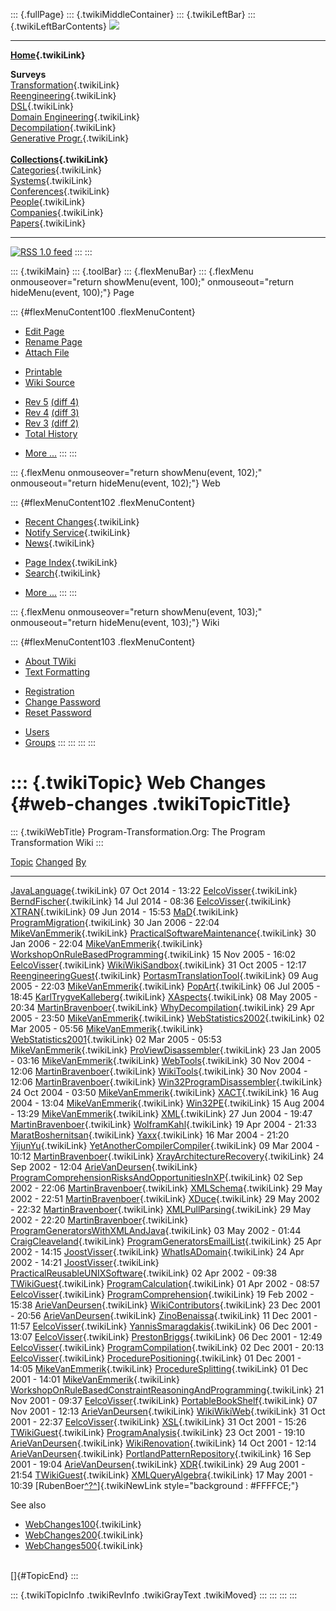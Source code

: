 ::: {.fullPage}
::: {.twikiMiddleContainer}
::: {.twikiLeftBar}
::: {.twikiLeftBarContents}
![](../pub/transformation.gif)

------------------------------------------------------------------------

**[Home](WebHome){.twikiLink}**

**Surveys**\
[Transformation](ProgramTransformation){.twikiLink}\
[Reengineering](ReengineeringWiki){.twikiLink}\
[DSL](DomainSpecificLanguages){.twikiLink}\
[Domain Engineering](DomainEngineering){.twikiLink}\
[Decompilation](DeCompilation){.twikiLink}\
[Generative Progr.](GenerativeProgrammingWiki){.twikiLink}\
\
**[Collections](CategoryCollection){.twikiLink}**\
[Categories](CategoryCategory){.twikiLink}\
[Systems](TransformationSystems){.twikiLink}\
[Conferences](TransformationConferences){.twikiLink}\
[People](TransformationPeople){.twikiLink}\
[Companies](TransformationCompanies){.twikiLink}\
[Papers](CategoryPaper){.twikiLink}

------------------------------------------------------------------------

[![](../pub/rss.gif "RSS 1.0 feed")](WebRss@skin=rss)
:::
:::

::: {.twikiMain}
::: {.toolBar}
::: {.flexMenuBar}
::: {.flexMenu onmouseover="return showMenu(event, 100);" onmouseout="return hideMenu(event, 100);"}
Page

::: {#flexMenuContent100 .flexMenuContent}
-   [Edit
    Page](http://www.program-transformation.org/edit/Transform/WebChanges?t=1536825732)
-   [Rename
    Page](http://www.program-transformation.org/rename/Transform/WebChanges)
-   [Attach
    File](http://www.program-transformation.org/attach/Transform/WebChanges)

<!-- -->

-   [Printable](http://www.program-transformation.org/view/Transform/WebChanges?skin=print.pattern)
-   [Wiki
    Source](http://www.program-transformation.org/view/Transform/WebChanges?skin=text&raw=on&contenttype=text/plain)

<!-- -->

-   [Rev
    5](http://www.program-transformation.org/view/Transform/WebChanges?rev=1.5)
    [(diff 4)](http://www.program-transformation.org/rdiff/Transform/WebChanges?rev1=1.5&rev2=1.4)
-   [Rev
    4](http://www.program-transformation.org/view/Transform/WebChanges?rev=1.4)
    [(diff 3)](http://www.program-transformation.org/rdiff/Transform/WebChanges?rev1=1.4&rev2=1.3)
-   [Rev
    3](http://www.program-transformation.org/view/Transform/WebChanges?rev=1.3)
    [(diff 2)](http://www.program-transformation.org/rdiff/Transform/WebChanges?rev1=1.3&rev2=1.2)
-   [Total
    History](http://www.program-transformation.org/rdiff/Transform/WebChanges)

<!-- -->

-   [More
    \...](http://www.program-transformation.org/oops/Transform/WebChanges?template=oopsmore&param1=1.5&param2=1.5)
:::
:::

::: {.flexMenu onmouseover="return showMenu(event, 102);" onmouseout="return hideMenu(event, 102);"}
Web

::: {#flexMenuContent102 .flexMenuContent}
-   [Recent Changes](WebChanges){.twikiLink}
-   [Notify Service](WebNotify){.twikiLink}
-   [News](WebNews){.twikiLink}

<!-- -->

-   [Page Index](WebIndex){.twikiLink}
-   [Search](WebSearch){.twikiLink}

<!-- -->

-   [More
    \...](http://www.program-transformation.org/oops/Transform/WebChanges?template=oopsmore&param1=1.5&param2=1.5)
:::
:::

::: {.flexMenu onmouseover="return showMenu(event, 103);" onmouseout="return hideMenu(event, 103);"}
Wiki

::: {#flexMenuContent103 .flexMenuContent}
-   [About
    TWiki](http://www.program-transformation.org/view/TWiki/WebHome)
-   [Text
    Formatting](http://www.program-transformation.org/view/TWiki/TextFormattingRules)

<!-- -->

-   [Registration](http://www.program-transformation.org/view/TWiki/TWikiRegistration)
-   [Change
    Password](http://www.program-transformation.org/view/TWiki/ChangePassword)
-   [Reset
    Password](http://www.program-transformation.org/view/TWiki/ResetPassword)

<!-- -->

-   [Users](http://www.program-transformation.org/view/Main/TWikiUsers)
-   [Groups](http://www.program-transformation.org/view/Main/TWikiGroups)
:::
:::
:::
:::

::: {.twikiTopic}
Web Changes {#web-changes .twikiTopicTitle}
===========

::: {.twikiWebTitle}
Program-Transformation.Org: The Program Transformation Wiki
:::

  [Topic](WebChanges@sortcol=0&table=1&up=0#sorted_table "Sort by this column")                                              [Changed](WebChanges@sortcol=1&table=1&up=0#sorted_table "Sort by this column")   [By](WebChanges@sortcol=2&table=1&up=0#sorted_table "Sort by this column")
  -------------------------------------------------------------------------------------------------------------------------- --------------------------------------------------------------------------------- -----------------------------------------------------------------------------------------------------------------------------------------------------------
  [JavaLanguage](JavaLanguage){.twikiLink}                                                                                   07 Oct 2014 - 13:22                                                               [EelcoVisser](../Main/EelcoVisser){.twikiLink}
  [BerndFischer](BerndFischer){.twikiLink}                                                                                   14 Jul 2014 - 08:36                                                               [EelcoVisser](../Main/EelcoVisser){.twikiLink}
  [XTRAN](XTRAN){.twikiLink}                                                                                                 09 Jun 2014 - 15:53                                                               [MaD](../Main/MaD){.twikiLink}
  [ProgramMigration](ProgramMigration){.twikiLink}                                                                           30 Jan 2006 - 22:04                                                               [MikeVanEmmerik](../Main/MikeVanEmmerik){.twikiLink}
  [PracticalSoftwareMaintenance](PracticalSoftwareMaintenance){.twikiLink}                                                   30 Jan 2006 - 22:04                                                               [MikeVanEmmerik](../Main/MikeVanEmmerik){.twikiLink}
  [WorkshopOnRuleBasedProgramming](WorkshopOnRuleBasedProgramming){.twikiLink}                                               15 Nov 2005 - 16:02                                                               [EelcoVisser](../Main/EelcoVisser){.twikiLink}
  [WikiWikiSandbox](WikiWikiSandbox){.twikiLink}                                                                             31 Oct 2005 - 12:17                                                               [ReengineeringGuest](../Main/ReengineeringGuest){.twikiLink}
  [PortasmTranslationTool](PortasmTranslationTool){.twikiLink}                                                               09 Aug 2005 - 22:03                                                               [MikeVanEmmerik](../Main/MikeVanEmmerik){.twikiLink}
  [PopArt](PopArt){.twikiLink}                                                                                               06 Jul 2005 - 18:45                                                               [KarlTrygveKalleberg](../Main/KarlTrygveKalleberg){.twikiLink}
  [XAspects](XAspects){.twikiLink}                                                                                           08 May 2005 - 20:34                                                               [MartinBravenboer](../Main/MartinBravenboer){.twikiLink}
  [WhyDecompilation](WhyDecompilation){.twikiLink}                                                                           29 Apr 2005 - 23:50                                                               [MikeVanEmmerik](../Main/MikeVanEmmerik){.twikiLink}
  [WebStatistics2002](WebStatistics2002){.twikiLink}                                                                         02 Mar 2005 - 05:56                                                               [MikeVanEmmerik](../Main/MikeVanEmmerik){.twikiLink}
  [WebStatistics2001](WebStatistics2001){.twikiLink}                                                                         02 Mar 2005 - 05:53                                                               [MikeVanEmmerik](../Main/MikeVanEmmerik){.twikiLink}
  [ProViewDisassembler](ProViewDisassembler){.twikiLink}                                                                     23 Jan 2005 - 03:16                                                               [MikeVanEmmerik](../Main/MikeVanEmmerik){.twikiLink}
  [WebTools](WebTools){.twikiLink}                                                                                           30 Nov 2004 - 12:06                                                               [MartinBravenboer](../Main/MartinBravenboer){.twikiLink}
  [WikiTools](WikiTools){.twikiLink}                                                                                         30 Nov 2004 - 12:06                                                               [MartinBravenboer](../Main/MartinBravenboer){.twikiLink}
  [Win32ProgramDisassembler](Win32ProgramDisassembler){.twikiLink}                                                           24 Oct 2004 - 03:50                                                               [MikeVanEmmerik](../Main/MikeVanEmmerik){.twikiLink}
  [XACT](XACT){.twikiLink}                                                                                                   16 Aug 2004 - 13:04                                                               [MikeVanEmmerik](../Main/MikeVanEmmerik){.twikiLink}
  [Win32PE](Win32PE){.twikiLink}                                                                                             15 Aug 2004 - 13:29                                                               [MikeVanEmmerik](../Main/MikeVanEmmerik){.twikiLink}
  [XML](XML){.twikiLink}                                                                                                     27 Jun 2004 - 19:47                                                               [MartinBravenboer](../Main/MartinBravenboer){.twikiLink}
  [WolframKahl](WolframKahl){.twikiLink}                                                                                     19 Apr 2004 - 21:33                                                               [MaratBoshernitsan](../Main/MaratBoshernitsan){.twikiLink}
  [Yaxx](Yaxx){.twikiLink}                                                                                                   16 Mar 2004 - 21:20                                                               [YijunYu](../Main/YijunYu){.twikiLink}
  [YetAnotherCompilerCompiler](YetAnotherCompilerCompiler){.twikiLink}                                                       09 Mar 2004 - 10:12                                                               [MartinBravenboer](../Main/MartinBravenboer){.twikiLink}
  [XrayArchitectureRecovery](XrayArchitectureRecovery){.twikiLink}                                                           24 Sep 2002 - 12:04                                                               [ArieVanDeursen](../Main/ArieVanDeursen){.twikiLink}
  [ProgramComprehensionRisksAndOpportunitiesInXP](ProgramComprehensionRisksAndOpportunitiesInXP){.twikiLink}                 02 Sep 2002 - 22:06                                                               [MartinBravenboer](../Main/MartinBravenboer){.twikiLink}
  [XMLSchema](XMLSchema){.twikiLink}                                                                                         29 May 2002 - 22:51                                                               [MartinBravenboer](../Main/MartinBravenboer){.twikiLink}
  [XDuce](XDuce){.twikiLink}                                                                                                 29 May 2002 - 22:32                                                               [MartinBravenboer](../Main/MartinBravenboer){.twikiLink}
  [XMLPullParsing](XMLPullParsing){.twikiLink}                                                                               29 May 2002 - 22:20                                                               [MartinBravenboer](../Main/MartinBravenboer){.twikiLink}
  [ProgramGeneratorsWithXMLAndJava](ProgramGeneratorsWithXMLAndJava){.twikiLink}                                             03 May 2002 - 01:44                                                               [CraigCleaveland](../Main/CraigCleaveland){.twikiLink}
  [ProgramGeneratorsEmailList](ProgramGeneratorsEmailList){.twikiLink}                                                       25 Apr 2002 - 14:15                                                               [JoostVisser](../Main/JoostVisser){.twikiLink}
  [WhatIsADomain](WhatIsADomain){.twikiLink}                                                                                 24 Apr 2002 - 14:21                                                               [JoostVisser](../Main/JoostVisser){.twikiLink}
  [PracticalReusableUNIXSoftware](PracticalReusableUNIXSoftware){.twikiLink}                                                 02 Apr 2002 - 09:38                                                               [TWikiGuest](../Main/TWikiGuest){.twikiLink}
  [ProgramCalculation](ProgramCalculation){.twikiLink}                                                                       01 Apr 2002 - 08:57                                                               [EelcoVisser](../Main/EelcoVisser){.twikiLink}
  [ProgramComprehension](ProgramComprehension){.twikiLink}                                                                   19 Feb 2002 - 15:38                                                               [ArieVanDeursen](../Main/ArieVanDeursen){.twikiLink}
  [WikiContributors](WikiContributors){.twikiLink}                                                                           23 Dec 2001 - 20:56                                                               [ArieVanDeursen](../Main/ArieVanDeursen){.twikiLink}
  [ZinoBenaissa](ZinoBenaissa){.twikiLink}                                                                                   11 Dec 2001 - 11:57                                                               [EelcoVisser](../Main/EelcoVisser){.twikiLink}
  [YannisSmaragdakis](YannisSmaragdakis){.twikiLink}                                                                         06 Dec 2001 - 13:07                                                               [EelcoVisser](../Main/EelcoVisser){.twikiLink}
  [PrestonBriggs](PrestonBriggs){.twikiLink}                                                                                 06 Dec 2001 - 12:49                                                               [EelcoVisser](../Main/EelcoVisser){.twikiLink}
  [ProgramCompilation](ProgramCompilation){.twikiLink}                                                                       02 Dec 2001 - 20:13                                                               [EelcoVisser](../Main/EelcoVisser){.twikiLink}
  [ProcedurePositioning](ProcedurePositioning){.twikiLink}                                                                   01 Dec 2001 - 14:05                                                               [MikeVanEmmerik](../Main/MikeVanEmmerik){.twikiLink}
  [ProcedureSplitting](ProcedureSplitting){.twikiLink}                                                                       01 Dec 2001 - 14:01                                                               [MikeVanEmmerik](../Main/MikeVanEmmerik){.twikiLink}
  [WorkshopOnRuleBasedConstraintReasoningAndProgramming](WorkshopOnRuleBasedConstraintReasoningAndProgramming){.twikiLink}   21 Nov 2001 - 09:37                                                               [EelcoVisser](../Main/EelcoVisser){.twikiLink}
  [PortableBookShelf](PortableBookShelf){.twikiLink}                                                                         07 Nov 2001 - 12:13                                                               [ArieVanDeursen](../Main/ArieVanDeursen){.twikiLink}
  [WikiWikiWeb](WikiWikiWeb){.twikiLink}                                                                                     31 Oct 2001 - 22:37                                                               [EelcoVisser](../Main/EelcoVisser){.twikiLink}
  [XSL](XSL){.twikiLink}                                                                                                     31 Oct 2001 - 15:26                                                               [TWikiGuest](../Main/TWikiGuest){.twikiLink}
  [ProgramAnalysis](ProgramAnalysis){.twikiLink}                                                                             23 Oct 2001 - 19:10                                                               [ArieVanDeursen](../Main/ArieVanDeursen){.twikiLink}
  [WikiRenovation](WikiRenovation){.twikiLink}                                                                               14 Oct 2001 - 12:14                                                               [ArieVanDeursen](../Main/ArieVanDeursen){.twikiLink}
  [PortlandPatternRepository](PortlandPatternRepository){.twikiLink}                                                         16 Sep 2001 - 19:04                                                               [ArieVanDeursen](../Main/ArieVanDeursen){.twikiLink}
  [XDR](XDR){.twikiLink}                                                                                                     29 Aug 2001 - 21:54                                                               [TWikiGuest](../Main/TWikiGuest){.twikiLink}
  [XMLQueryAlgebra](XMLQueryAlgebra){.twikiLink}                                                                             17 May 2001 - 10:39                                                               [RubenBoer[^?^](http://www.program-transformation.org/edit/Main/RubenBoer?topicparent=Transform.WebChanges)]{.twikiNewLink style="background : #FFFFCE;"}

See also

-   [WebChanges100](WebChanges100){.twikiLink}
-   [WebChanges200](WebChanges200){.twikiLink}
-   [WebChanges500](WebChanges500){.twikiLink}

\
[]{#TopicEnd}
:::

::: {.twikiTopicInfo .twikiRevInfo .twikiGrayText .twikiMoved}
:::
:::
:::
:::
